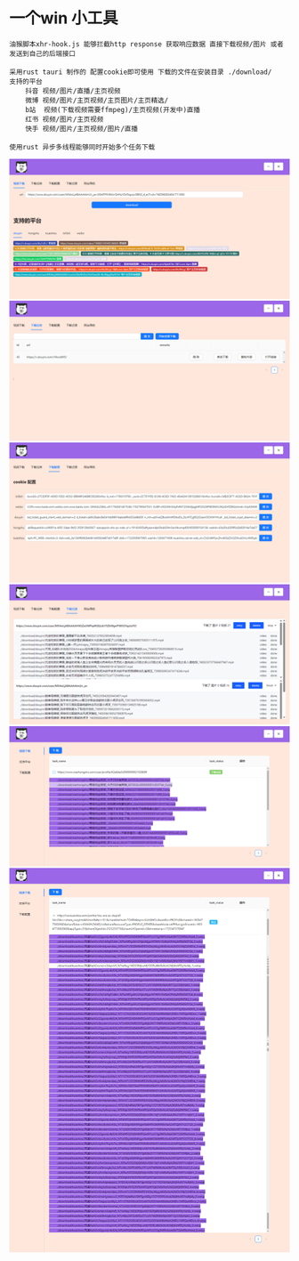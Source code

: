 # 一个win 小工具 
```
油猴脚本xhr-hook.js 能够拦截http response 获取响应数据 直接下载视频/图片 或者发送到自己的后端接口

采用rust tauri 制作的 配置cookie即可使用 下载的文件在安装目录 ./download/
支持的平台
    抖音 视频/图片/直播/主页视频 
    微博 视频/图片/主页视频/主页图片/主页精选/
    b站  视频(下载视频需要ffmpeg)/主页视频(开发中)直播 
    红书 视频/图片/主页视频
    快手 视频/图片/主页视频/图片/直播

使用rust 异步多线程能够同时开始多个任务下载
```
![Alt text](./1.png)
![Alt text](./2.png)
![Alt text](./3.png)
![Alt text](./4.png)
![Alt text](./5.png)
![Alt text](./6.png)


